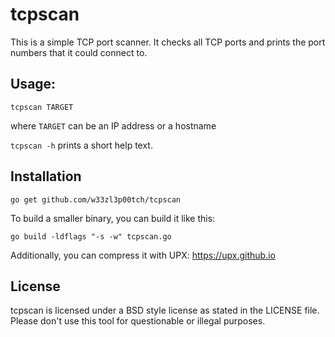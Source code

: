 # tcpscan

This is a simple TCP port scanner. It checks all TCP ports and prints the port numbers that it could connect to.


## Usage:

```tcpscan TARGET```

where ```TARGET``` can be an IP address or a hostname

```tcpscan -h``` prints a short help text.


## Installation

```go get github.com/w33zl3p00tch/tcpscan```

To build a smaller binary, you can build it like this:

```go build -ldflags "-s -w" tcpscan.go```

Additionally, you can compress it with UPX: https://upx.github.io


## License

tcpscan is licensed under a BSD style license as stated in the LICENSE file.
Please don't use this tool for questionable or illegal purposes.
